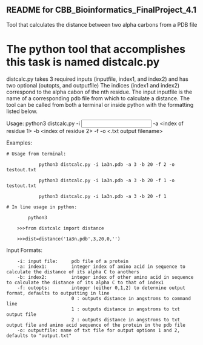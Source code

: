 **README for CBB_Bioinformatics_FinalProject_4.1**
---------------------------------------------------------------
Tool that calculates the distance between two alpha carbons from a PDB file

# The python tool that accomplishes this task is named distcalc.py
distcalc.py takes 3 required inputs (inputfile, index1, and index2) and has two optional (outopts, and outputfile)
The indices (index1 and index2) correspond to the alpha cabon of the nth residue. The input inputfile is the name of a corresponding pdb file from which to calculate a distance.
The tool can be called from both a terminal or inside python with the formatting listed below.

Usage:      python3 distcalc.py -i <input file> -a <index of residue 1> -b <index of residue 2> -f <output format> -o <.txt output filename>

Examples:
```{r NCBI_python, engine="python", highlight=TRUE}
# Usage from terminal:
	
            python3 distcalc.py -i 1a3n.pdb -a 3 -b 20 -f 2 -o testout.txt 
            
            python3 distcalc.py -i 1a3n.pdb -a 3 -b 20 -f 1 -o testout.txt
            
            python3 distcalc.py -i 1a3n.pdb -a 3 -b 20 -f 1
            
# In line usage in python:
  	
       	python3 
       		
	>>>from distcalc import distance
	
  	>>>dist=distance('1a3n.pdb',3,20,0,'')
```

Input Formats:
```{r NCBI_python, engine="python", highlight=TRUE}
	-i:	input file:		pdb file of a protein
	-a:	index1:			integer index of amino acid in sequence to calculate the distance of its alpha C to anothers
	-b:	index2:			integer index of other amino acid in sequence to calculate the distance of its alpha C to that of index1
	-f:	outopts: 		integer (either 0,1,2) to determine output format, defaults to outputting in line
						0 : outputs distance in angstroms to command line
						1 : outputs distance in angstroms to txt output file
						2 : outputs distance in angstroms to txt output file and amino acid sequence of the protein in the pdb file
	-o:	outputfile:	name of txt file for output options 1 and 2, defaults to "output.txt"
```

